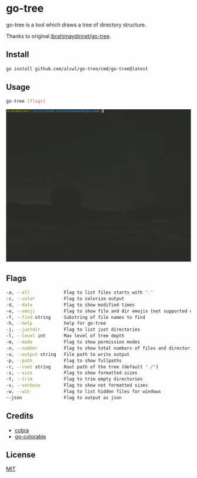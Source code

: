 # go-tree
go-tree is a tool which draws a tree of directory structure.

Thanks to original [ibrahimaydinnet/go-tree](https://github.com/ibrahimaydinnet/go-tree).

## Install
```bash
go install github.com/alswl/go-tree/cmd/go-tree@latest
```

## Usage
```bash
go-tree [flags]
```
![usage](docs/go-tree.gif)

## Flags

```bash
-a, --all             Flag to list files starts with "."
-c, --color           Flag to colorize output
-d, --date            Flag to show modified times
-e, --emoji           Flag to show file and dir emojis (not supported on windows)
-f, --find string     Substring of file names to find
-h, --help            help for go-tree
-j, --justdir         Flag to list just directories
-l, --level int       Max level of tree depth
-m, --mode            Flag to show permission modes
-n, --number          Flag to show total numbers of files and directories
-o, --output string   File path to write output
-p, --path            Flag to show fullpaths
-r, --root string     Root path of the tree (default "./")
-s, --size            Flag to show formatted sizes
-t, --trim            Flag to trim empty directories
-v, --verbose         Flag to show not formatted sizes
-w, --win             Flag to list hidden files for windows
--json                Flag to output as json
```

## Credits
- [cobra](https://github.com/spf13/cobra)
- [go-colorable](https://github.com/mattn/go-colorable)

## License

[MIT](https://choosealicense.com/licenses/mit/)
